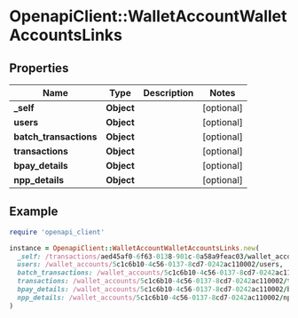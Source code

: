 # OpenapiClient::WalletAccountWalletAccountsLinks

## Properties

| Name | Type | Description | Notes |
| ---- | ---- | ----------- | ----- |
| **_self** | **Object** |  | [optional] |
| **users** | **Object** |  | [optional] |
| **batch_transactions** | **Object** |  | [optional] |
| **transactions** | **Object** |  | [optional] |
| **bpay_details** | **Object** |  | [optional] |
| **npp_details** | **Object** |  | [optional] |

## Example

```ruby
require 'openapi_client'

instance = OpenapiClient::WalletAccountWalletAccountsLinks.new(
  _self: /transactions/aed45af0-6f63-0138-901c-0a58a9feac03/wallet_accounts,
  users: /wallet_accounts/5c1c6b10-4c56-0137-8cd7-0242ac110002/users,
  batch_transactions: /wallet_accounts/5c1c6b10-4c56-0137-8cd7-0242ac110002/batch_transactions,
  transactions: /wallet_accounts/5c1c6b10-4c56-0137-8cd7-0242ac110002/transactions,
  bpay_details: /wallet_accounts/5c1c6b10-4c56-0137-8cd7-0242ac110002/bpay_details,
  npp_details: /wallet_accounts/5c1c6b10-4c56-0137-8cd7-0242ac110002/npp_details
)
```


